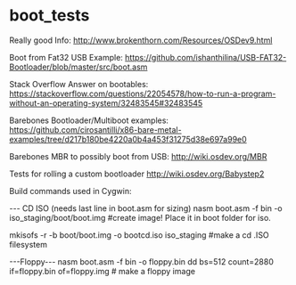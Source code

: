# boot_tests

Really good Info:
http://www.brokenthorn.com/Resources/OSDev9.html

Boot from Fat32 USB Example:
https://github.com/ishanthilina/USB-FAT32-Bootloader/blob/master/src/boot.asm

Stack Overflow Answer on bootables:
https://stackoverflow.com/questions/22054578/how-to-run-a-program-without-an-operating-system/32483545#32483545

Barebones Bootloader/Multiboot examples:
https://github.com/cirosantilli/x86-bare-metal-examples/tree/d217b180be4220a0b4a453f31275d38e697a99e0

Barebones MBR to possibly boot from USB:
http://wiki.osdev.org/MBR

Tests for rolling a custom bootloader
http://wiki.osdev.org/Babystep2


Build commands used in Cygwin:

--- CD ISO (needs last line in boot.asm for sizing)
nasm boot.asm -f bin -o iso_staging/boot/boot.img   				 #create image! Place it in boot folder for iso.

mkisofs -r -b boot/boot.img -o bootcd.iso iso_staging				 #make a cd .ISO filesystem

---Floppy---
nasm boot.asm -f bin -o floppy.bin
dd bs=512 count=2880 if=floppy.bin of=floppy.img     # make a floppy image
